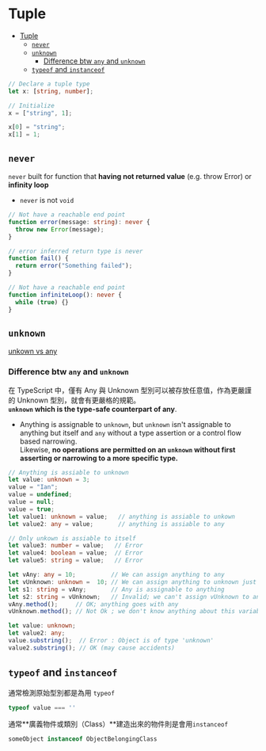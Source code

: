 # Tuple

- [Tuple](#tuple)
  - [`never`](#never)
  - [`unknown`](#unknown)
    - [Difference btw `any` and `unknown`](#difference-btw-any-and-unknown)
  - [`typeof` and `instanceof`](#typeof-and-instanceof)

```typescript
// Declare a tuple type
let x: [string, number];

// Initialize 
x = ["string", 1]; 

x[0] = "string";
x[1] = 1;
```

## `never`

`never` built for function that **having not returned value** (e.g. throw Error) or **infinity loop**
- `never` is not `void`


```typescript
// Not have a reachable end point
function error(message: string): never {
  throw new Error(message);
}

// error inferred return type is never
function fail() {
  return error("Something failed");
}

// Not have a reachable end point
function infiniteLoop(): never {
  while (true) {}
}
```

## `unknown`

[unkown vs any](https://stackoverflow.com/questions/51439843/unknown-vs-any)   


### Difference btw `any` and `unknown`

在 TypeScript 中，僅有 Any 與 Unknown 型別可以被存放任意值，作為更嚴謹的 Unknown 型別，就會有更嚴格的規範。  
**`unknown` which is the type-safe counterpart of any**. 
- Anything is assignable to `unknown`, but `unknown` isn't assignable to anything but itself and `any` without a type assertion or a control flow based narrowing.   
Likewise, **no operations are permitted on an `unknown` without first asserting or narrowing to a more specific type.**

```typescript
// Anything is assiable to unknown
let value: unknown = 3;
value = "Ian";
value = undefined;
value = null;
value = true;
let value1: unknown = value;   // anything is assiable to unkown
let value2: any = value;       // anything is assiable to any

// Only unkown is assiable to itself
let value3: number = value;   // Error 
let value4: boolean = value;  // Error
let value5: string = value;   // Error
```
```typescript
let vAny: any = 10;          // We can assign anything to any
let vUnknown: unknown =  10; // We can assign anything to unknown just like any 
let s1: string = vAny;       // Any is assignable to anything 
let s2: string = vUnknown;   // Invalid; we can't assign vUnknown to any other type (without an explicit assertion)
vAny.method();     // OK; anything goes with any
vUnknown.method(); // Not Ok ; we don't know anything about this variable

let value: unknown;
let value2: any;
value.substring();  // Error : Object is of type 'unknown'
value2.substring(); // OK (may cause accidents)
```

## `typeof` and `instanceof`

通常檢測原始型別都是為用 `typeof`
```typescript
typeof value === ''
```

通常**廣義物件或類別（Class）**建造出來的物件則是會用`instanceof`
```typescript
someObject instanceof ObjectBelongingClass
```
